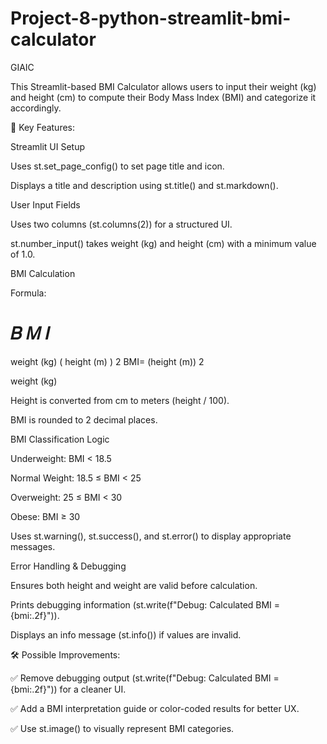 # Project-8-python-streamlit-bmi-calculator

GIAIC

This Streamlit-based BMI Calculator allows users to input their weight (kg) and height (cm) to compute their Body Mass Index (BMI) and categorize it accordingly.


🔹 Key Features:


Streamlit UI Setup


Uses st.set_page_config() to set page title and icon.


Displays a title and description using st.title() and st.markdown().


User Input Fields


Uses two columns (st.columns(2)) for a structured UI.


st.number_input() takes weight (kg) and height (cm) with a minimum value of 1.0.


BMI Calculation


Formula:

𝐵
𝑀
𝐼
=
weight (kg)
(
height (m)
)
2
BMI= 
(height (m)) 
2
 
weight (kg)
​
 
Height is converted from cm to meters (height / 100).


BMI is rounded to 2 decimal places.


BMI Classification Logic


Underweight: BMI < 18.5


Normal Weight: 18.5 ≤ BMI < 25


Overweight: 25 ≤ BMI < 30


Obese: BMI ≥ 30


Uses st.warning(), st.success(), and st.error() to display appropriate messages.


Error Handling & Debugging


Ensures both height and weight are valid before calculation.


Prints debugging information (st.write(f"Debug: Calculated BMI = {bmi:.2f}")).


Displays an info message (st.info()) if values are invalid.


🛠️ Possible Improvements:


✅ Remove debugging output (st.write(f"Debug: Calculated BMI = {bmi:.2f}")) for a cleaner UI.


✅ Add a BMI interpretation guide or color-coded results for better UX.


✅ Use st.image() to visually represent BMI categories.













